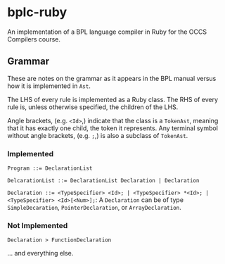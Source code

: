 bplc-ruby
====

An implementation of a BPL language compiler in Ruby for the OCCS Compilers course.

Grammar
---

These are notes on the grammar as it appears in the BPL manual versus how it is implemented in `Ast`.

The LHS of every rule is implemented as a Ruby class.  The RHS of every rule is, unless otherwise specified, the children of the LHS.

Angle brackets, (e.g. `<Id>`,) indicate that the class is a `TokenAst`, meaning that it has exactly one child, the token it represents.  Any terminal symbol without angle brackets, (e.g. `;`,) is also a subclass of `TokenAst`.

### Implemented

`Program ::= DeclarationList`

`DelcarationList ::= DeclarationList Declaration | Declaration`

`Declaration ::= <TypeSpecifier> <Id>; | <TypeSpecifier> *<Id>; | <TypeSpecifier> <Id>[<Num>];`:
A `Declaration` can be of type `SimpleDecaration`, `PointerDeclaration`, or `ArrayDeclaration`.

### Not Implemented

`Declaration > FunctionDeclaration`

... and everything else.
